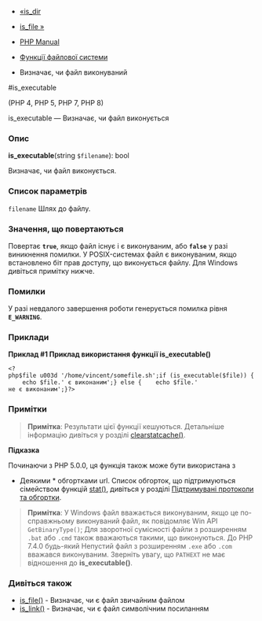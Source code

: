 - [«is_dir](function.is-dir.md)
- [is_file »](function.is-file.md)

- [PHP Manual](index.md)
- [Функції файлової системи](ref.filesystem.md)
- Визначає, чи файл виконуваний

#is_executable

(PHP 4, PHP 5, PHP 7, PHP 8)

is_executable — Визначає, чи файл виконується

### Опис

**is_executable**(string `$filename`): bool

Визначає, чи файл виконується.

### Список параметрів

`filename`
Шлях до файлу.

### Значення, що повертаються

Повертає **`true`**, якщо файл існує і є виконуваним, або
**`false`** у разі виникнення помилки. У POSIX-системах файл
є виконуваним, якщо встановлено біт прав доступу, що виконується
файлу. Для Windows дивіться примітку нижче.

### Помилки

У разі невдалого завершення роботи генерується помилка рівня
**`E_WARNING`**.

### Приклади

**Приклад #1 Приклад використання функції **is_executable()****

` <?php$file u003d '/home/vincent/somefile.sh';if (is_executable($file)) {    echo $file.' є виконаним';} else {    echo $file.' не є виконаним';}?> `

### Примітки

> **Примітка**: Результати цієї функції кешуються. Детальніше
> інформацію дивіться у розділі
> [clearstatcache()](function.clearstatcache.md).

**Підказка**

Починаючи з PHP 5.0.0, ця функція також може бути використана з
* Деякими * обгортками url. Список обгорток, що підтримуються сімейством
функцій [stat()](function.stat.md), дивіться у розділі [Підтримувані
протоколи та обгортки](wrappers.md).

> **Примітка**: У Windows файл вважається виконуваним, якщо це
> по-справжньому виконуваний файл, як повідомляє Win API
> `GetBinaryType()`; Для зворотної сумісності файли з розширенням
> `.bat` або `.cmd` також вважаються такими, що виконуються. До PHP 7.4.0 будь-який
> Непустий файл з розширенням `.exe` або `.com` вважався виконуваним.
> Зверніть увагу, що `PATHEXT` не має відношення до
> **is_executable()**.

### Дивіться також

- [is_file()](function.is-file.md) - Визначає, чи є файл
звичайним файлом
- [is_link()](function.is-link.md) - Визначає, чи є файл
символічним посиланням
